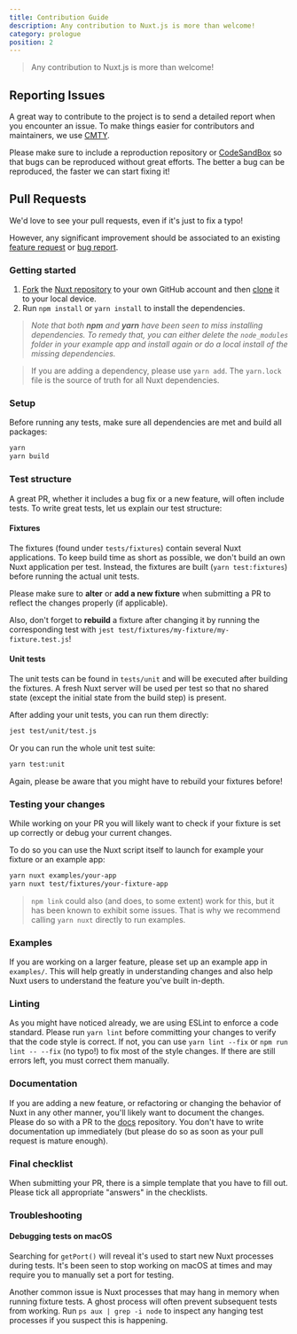 ```yaml
---
title: Contribution Guide
description: Any contribution to Nuxt.js is more than welcome!
category: prologue
position: 2
---
```


> Any contribution to Nuxt.js is more than welcome!

## Reporting Issues

A great way to contribute to the project is to send a detailed report when you encounter an issue. To make things easier for contributors and maintainers, we use [CMTY](https://cmty.nuxtjs.org/).

Please make sure to include a reproduction repository or [CodeSandBox](https://template.nuxtjs.org/) so that bugs can be reproduced without great efforts. The better a bug can be reproduced, the faster we can start fixing it!

## Pull Requests

We'd love to see your pull requests, even if it's just to fix a typo!

However, any significant improvement should be associated to an existing [feature request](https://feature.nuxtjs.org/) or [bug report](https://bug.nuxtjs.org/).

### Getting started

1. [Fork](https://help.github.com/articles/fork-a-repo/) the [Nuxt repository](https://github.com/nuxt/nuxt.js) to your own GitHub account and then [clone](https://help.github.com/articles/cloning-a-repository/) it to your local device.
2. Run `npm install` or `yarn install` to install the dependencies.

> _Note that both **npm** and **yarn** have been seen to miss installing dependencies. To remedy that, you can either delete the `node_modules` folder in your example app and install again or do a local install of the missing dependencies._

> If you are adding a dependency, please use `yarn add`. The `yarn.lock` file is the source of truth for all Nuxt dependencies.

### Setup

Before running any tests, make sure all dependencies are met and build all packages:

```sh
yarn
yarn build
```

### Test structure

A great PR, whether it includes a bug fix or a new feature, will often include tests. To write great tests, let us explain our test structure:

#### Fixtures

The fixtures (found under `tests/fixtures`) contain several Nuxt applications. To keep build time as short as possible, we don't build an own Nuxt application per test. Instead, the fixtures are built (`yarn test:fixtures`) before running the actual unit tests.

Please make sure to **alter** or **add a new fixture** when submitting a PR to reflect the changes properly (if applicable).

Also, don't forget to **rebuild** a fixture after changing it by running the corresponding test with `jest test/fixtures/my-fixture/my-fixture.test.js`!

#### Unit tests

The unit tests can be found in `tests/unit` and will be executed after building the fixtures. A fresh Nuxt server will be used per test so that no shared state (except the initial state from the build step) is present.

After adding your unit tests, you can run them directly:

```sh
jest test/unit/test.js
```

Or you can run the whole unit test suite:

```sh
yarn test:unit
```

Again, please be aware that you might have to rebuild your fixtures before!

### Testing your changes

While working on your PR you will likely want to check if your fixture is set up correctly or debug your current changes.

To do so you can use the Nuxt script itself to launch for example your fixture or an example app:

```sh
yarn nuxt examples/your-app
yarn nuxt test/fixtures/your-fixture-app
```

> `npm link` could also (and does, to some extent) work for this, but it has been known to exhibit some issues. That is why we recommend calling `yarn nuxt` directly to run examples.

### Examples

If you are working on a larger feature, please set up an example app in `examples/`. This will help greatly in understanding changes and also help Nuxt users to understand the feature you've built in-depth.

### Linting

As you might have noticed already, we are using ESLint to enforce a code standard. Please run `yarn lint` before committing your changes to verify that the code style is correct. If not, you can use `yarn lint --fix` or `npm run lint -- --fix` (no typo!) to fix most of the style changes. If there are still errors left, you must correct them manually.

### Documentation

If you are adding a new feature, or refactoring or changing the behavior of Nuxt in any other manner, you'll likely want to document the changes. Please do so with a PR to the [docs](https://github.com/nuxt/docs/pulls) repository. You don't have to write documentation up immediately (but please do so as soon as your pull request is mature enough).

### Final checklist

When submitting your PR, there is a simple template that you have to fill out. Please tick all appropriate "answers" in the checklists.

### Troubleshooting

#### Debugging tests on macOS

Searching for `getPort()` will reveal it's used to start new Nuxt processes during tests. It's been seen to stop working on macOS at times and may require you to manually set a port for testing.

Another common issue is Nuxt processes that may hang in memory when running fixture tests. A ghost process will often prevent subsequent tests from working. Run `ps aux | grep -i node` to inspect any hanging test processes if you suspect this is happening.
